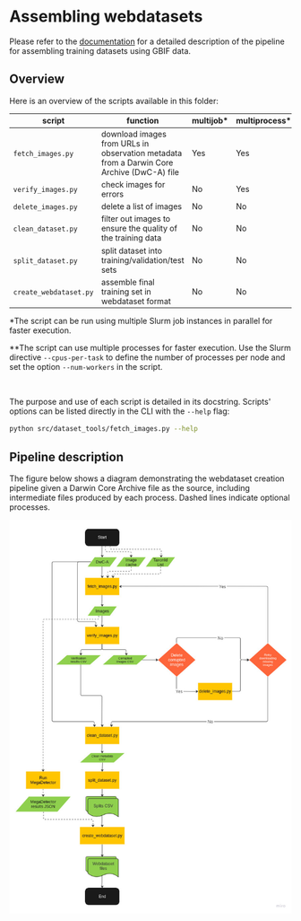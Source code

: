 # Assembling webdatasets

Please refer to the [documentation](https://docs.google.com/document/d/1JMbU7exXyaJicldYBgMszY6hgy1J22dCki-TOEgYE0o/edit?usp=sharing) for a detailed description of the pipeline for assembling training datasets using GBIF data.

## Overview

Here is an overview of the scripts available in this folder:

| script                 | function                                                                                  | multijob* | multiprocess** |
|------------------------|-------------------------------------------------------------------------------------------|-----------|----------------|
| `fetch_images.py`      | download images from URLs in observation metadata from a Darwin Core Archive (DwC-A) file | Yes       | Yes            |
| `verify_images.py`     | check images for errors                                                                   | No        | Yes            |
| `delete_images.py`     | delete a list of images                                                                   | No        | No             |
| `clean_dataset.py`     | filter out images to ensure the quality of the training data                              | No        | No             |
| `split_dataset.py`     | split dataset into training/validation/test sets                                          | No        | No             |
| `create_webdataset.py` | assemble final training set in webdataset format                                          | No        | No             |

*The script can be run using multiple Slurm job instances in parallel for faster execution.

**The script can use multiple processes for faster execution. Use the Slurm directive `--cpus-per-task` to define the number of processes per node and set the option `--num-workers` in the script.

<br/>

The purpose and use of each script is detailed in its docstring. Scripts' options can be listed
directly in the CLI with the `--help` flag:

```bash
python src/dataset_tools/fetch_images.py --help
```

## Pipeline description

The figure below shows a diagram demonstrating the webdataset creation pipeline given a Darwin Core Archive file as the source, including intermediate files produced by each process. Dashed lines indicate optional processes.

<img src='../../assets/webdataset_preparation_pipeline.jpg'>
